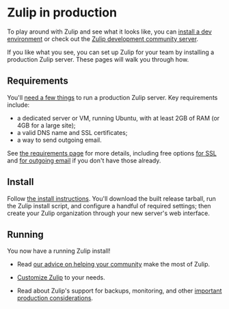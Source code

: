 # Zulip in production

To play around with Zulip and see what it looks like, you can [install
a dev
environment](readme-symlink.html#installing-the-zulip-development-environment)
or check out the [Zulip development community server](chat-zulip-org.html).

If you like what you see, you can set up Zulip for your team by
installing a production Zulip server.  These pages will walk you
through how.

## Requirements

You'll [need a few things](prod-requirements.html) to run a production
Zulip server.  Key requirements include:
* a dedicated server or VM, running Ubuntu, with at least 2GB of RAM
  (or 4GB for a large site);
* a valid DNS name and SSL certificates;
* a way to send outgoing email.

See [the requirements page](prod-requirements.html) for more details,
including free options [for SSL](ssl-certificates.html) and [for
outgoing email](prod-email.html#free-outgoing-email-services) if you don't have
those already.

## Install

Follow [the install instructions](prod-install.html).  You'll download
the built release tarball, run the Zulip install script, and configure
a handful of required settings; then create your Zulip organization
through your new server's web interface.

## Running

You now have a running Zulip install!

* Read [our advice on helping your community](realm-admin-docs) make
  the most of Zulip.

* [Customize Zulip](prod-customize.html) to your needs.

* Read about Zulip's support for backups, monitoring, and
  other [important production considerations](prod-maintain-secure-upgrade.html).

[realm-admin-docs]: https://zulipchat.com/help/getting-your-organization-started-with-zulip
